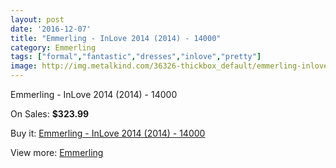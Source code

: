 ```yaml
---
layout: post
date: '2016-12-07'
title: "Emmerling - InLove 2014 (2014) - 14000"
category: Emmerling
tags: ["formal","fantastic","dresses","inlove","pretty"]
image: http://img.metalkind.com/36326-thickbox_default/emmerling-inlove-2014-2014-14000.jpg
---
```

Emmerling - InLove 2014 (2014) - 14000

On Sales: **$323.99**
<a href="https://www.metalkind.com/en/emmerling/11576-emmerling-inlove-2014-2014-14000.html"><amp-img layout="responsive" width="600" height="600" src="//img.metalkind.com/36326-thickbox_default/emmerling-inlove-2014-2014-14000.jpg" alt="Emmerling - InLove 2014 (2014) - 14000 0" /></a>
<a href="https://www.metalkind.com/en/emmerling/11576-emmerling-inlove-2014-2014-14000.html"><amp-img layout="responsive" width="600" height="600" src="//img.metalkind.com/36328-thickbox_default/emmerling-inlove-2014-2014-14000.jpg" alt="Emmerling - InLove 2014 (2014) - 14000 1" /></a>

Buy it: [Emmerling - InLove 2014 (2014) - 14000](https://www.metalkind.com/en/emmerling/11576-emmerling-inlove-2014-2014-14000.html "Emmerling - InLove 2014 (2014) - 14000")

View more: [Emmerling](https://www.metalkind.com/en/45-emmerling "Emmerling")